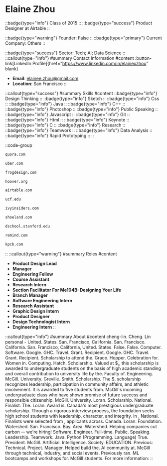 # Elaine Zhou
::badge{type="info"}
Class of 2015
::
::badge{type="success"}
Product Designer at Airtable
::

::badge{type="warning"}
Founder: False
::
::badge{type="primary"}
Current Company: Others
::

::badge{type="success"}
Sector: Tech; AI; Data Science
::
::callout{type="info"}
#summary
Contact Information
#content
:button-link[LinkedIn Profile]{href="https://www.linkedin.com/in/elainexzhou" blank}
- **Email**: elainee.zhou@gmail.com
- **Location**: San Francisco
::

::callout{type="success"}
#summary
Skills
#content
::badge{type="info"}
Design Thinking
::
::badge{type="info"}
Sketch
::
::badge{type="info"}
Css
::
::badge{type="info"}
Java
::
::badge{type="info"}
C++
::
::badge{type="info"}
Photoshop
::
::badge{type="info"}
Public Speaking
::
::badge{type="info"}
Javascript
::
::badge{type="info"}
Git
::
::badge{type="info"}
Html
::
::badge{type="info"}
Keynote
::
::badge{type="info"}
C
::
::badge{type="info"}
Research
::
::badge{type="info"}
Teamwork
::
::badge{type="info"}
Data Analysis
::
::badge{type="info"}
Rapid Prototyping
::
::

::code-group
```bash [Quora]
quora.com
```
```bash [Uber]
uber.com
```
```bash [Frog Design]
frogdesign.com
```
```bash [Hoover Institution at Stanford University]
hoover.org
```
```bash [Airtable]
airtable.com
```
```bash [University of Central Florida]
ucf.edu
```
```bash [Ivy Insiders]
ivyinsiders.com
```
```bash [Shoe Land]
shoeland.com
```
```bash [Hasso Plattner Institute of Design at Stanford ( d.school )]
dschool.stanford.edu
```
```bash [Remind]
remind.com
```
```bash [Kleiner Perkins Caufield & Byers]
kpcb.com
```
::
::callout{type="warning"}
#summary
Roles
#content
- **Product Design Lead**
- **Manager**
- **Engineering Fellow**
- **Course Assistant**
- **Research Intern**
- **Section Facilitator For Me104B: Designing Your Life**
- **Branch Manager**
- **Software Engineering Intern**
- **Research Assistant**
- **Graphic Design Intern**
- **Product Designer**
- **Design Technologist Intern**
- **Engineering Intern**
::

::callout{type="info"}
#summary
About
#content
cheng-lin. Cheng. Lin personal - United. States. San. Francisco, California. San. Francisco. California. San. Francisco, California, United. States. False. False. Computer. Software. Google. GHC. Travel. Grant. Recipient. Google. GHC. Travel. Grant. Recipient. Scholarship to attend the. Grace. Hopper. Celebration for. Women in. Computing. Hatch. Scholarship. Valued at $,, this scholarship is awarded to undergraduate students on the basis of high academic standing and overall contribution to university life by the. Faculty of. Engineering. McGill. University. Greville. Smith. Scholarship. The $, scholarship recognizes leadership, participation in community affairs, and athletic involvement. It is awarded to five students from. McGill's incoming undergraduate class who have shown promise of future success and responsible citizenship. McGill. University. Loran. Scholarship. National. Finalist. The. Loran. Award is. Canada's most prestigious undergraduate scholarship. Through a rigorous interview process, the foundation seeks high school students with leadership, character, and integrity. In , National. Finalists were selected from , applicants across. Canada. Loran. Foundation. Watershed. San. Francisco. Bay. Area. Watershed. Helping companies cut carbon -- we're hiring! Software. Engineer. Full-time. Public. Speaking. Leadership. Teamwork. Java. Python (Programming. Language) True. President. McGill. Artificial. Intelligence. Society. EDUCATION. Previous: Technical. Project. Manager. Helped build the. AI community at. McGill through technical, industry, and social events. Previously ran. ML bootcamps and workshops for. McGill students. For more information:
::
